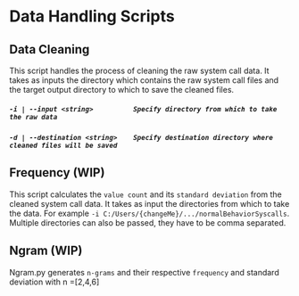 # Data Handling Scripts

## Data Cleaning
This script handles the process of cleaning the raw system call data. It takes as inputs the directory which contains the raw system call files and the target output directory to which to save the cleaned files.
##### `-i | --input <string>          Specify directory from which to take the raw data`
##### `-d | --destination <string>    Specify destination directory where cleaned files will be saved`
## Frequency (WIP)
This script calculates the `value count` and its `standard deviation` from the cleaned system call data. It takes as input the directories from which to take the data.
For example `-i C:/Users/{changeMe}/.../normalBehaviorSyscalls`. Multiple directories can also be passed, they have to be comma separated.
## Ngram (WIP)
Ngram.py generates `n-grams` and their respective `frequency` and standard deviation with n =[2,4,6]
